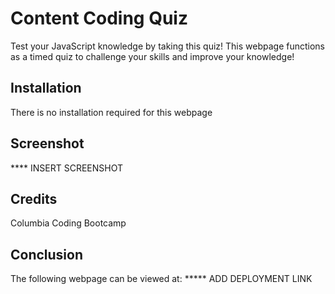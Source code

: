 # Content Coding Quiz 

Test your JavaScript knowledge by taking this quiz! This webpage functions as a timed quiz to challenge your skills and improve your knowledge!

## Installation

There is no installation required for this webpage

## Screenshot 

**** INSERT SCREENSHOT 

## Credits 
Columbia Coding Bootcamp

## Conclusion

The following webpage can be viewed at:
***** ADD DEPLOYMENT LINK